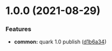 # 1.0.0 (2021-08-29)


### Features

* **common:** quark 1.0 publish ([d1b6a34](https://github.com/julong1988/react-poret/commit/d1b6a344bfc56092752ac540947b72832522b802))
